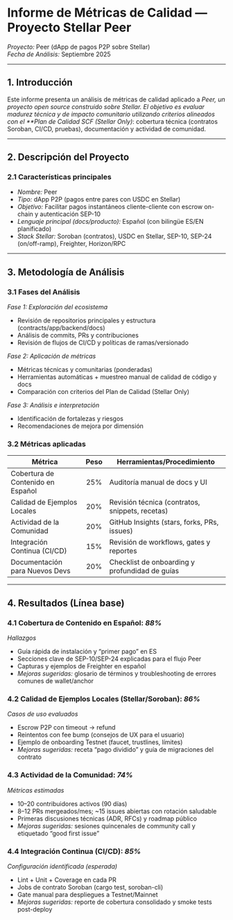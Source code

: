 # Informe de Métricas de Calidad — Proyecto Stellar Peer

*Proyecto:* Peer (dApp de pagos P2P sobre Stellar)  
*Fecha de Análisis:* Septiembre 2025

---

## 1. Introducción
Este informe presenta un análisis de métricas de calidad aplicado a *Peer, un proyecto open source construido sobre Stellar. El objetivo es evaluar madurez técnica y de impacto comunitario utilizando criterios alineados con el **Plan de Calidad SCF (Stellar Only)*: cobertura técnica (contratos Soroban, CI/CD, pruebas), documentación y actividad de comunidad.


---

## 2. Descripción del Proyecto

### 2.1 Características principales
- *Nombre:* Peer  
- *Tipo:* dApp P2P (pagos entre pares con USDC en Stellar)  
- *Objetivo:* Facilitar pagos instantáneos cliente-cliente con escrow on-chain y autenticación SEP-10  
- *Lenguaje principal (docs/producto):* Español (con bilingüe ES/EN planificado)  
- *Stack Stellar:* Soroban (contratos), USDC en Stellar, SEP-10, SEP-24 (on/off-ramp), Freighter, Horizon/RPC


---

## 3. Metodología de Análisis

### 3.1 Fases del Análisis
*Fase 1: Exploración del ecosistema*
- Revisión de repositorios principales y estructura (contracts/app/backend/docs)
- Análisis de commits, PRs y contribuciones
- Revisión de flujos de CI/CD y políticas de ramas/versionado

*Fase 2: Aplicación de métricas*
- Métricas técnicas y comunitarias (ponderadas)
- Herramientas automáticas + muestreo manual de calidad de código y docs
- Comparación con criterios del Plan de Calidad (Stellar Only)

*Fase 3: Análisis e interpretación*
- Identificación de fortalezas y riesgos
- Recomendaciones de mejora por dimensión

### 3.2 Métricas aplicadas
| Métrica                              | Peso | Herramientas/Procedimiento                       |
|-------------------------------------|:----:|---------------------------------------------------|
| Cobertura de Contenido en Español   | 25%  | Auditoría manual de docs y UI                     |
| Calidad de Ejemplos Locales         | 20%  | Revisión técnica (contratos, snippets, recetas)   |
| Actividad de la Comunidad           | 20%  | GitHub Insights (stars, forks, PRs, issues)       |
| Integración Continua (CI/CD)        | 15%  | Revisión de workflows, gates y reportes           |
| Documentación para Nuevos Devs      | 20%  | Checklist de onboarding y profundidad de guías    |


---

## 4. Resultados (Línea base)


### 4.1 Cobertura de Contenido en Español: *88%*
*Hallazgos*
- Guía rápida de instalación y “primer pago” en ES
- Secciones clave de SEP-10/SEP-24 explicadas para el flujo Peer
- Capturas y ejemplos de Freighter en español
- *Mejoras sugeridas:* glosario de términos y troubleshooting de errores comunes de wallet/anchor

### 4.2 Calidad de Ejemplos Locales (Stellar/Soroban): *86%*
*Casos de uso evaluados*
- Escrow P2P con timeout → refund  
- Reintentos con fee bump (consejos de UX para el usuario)  
- Ejemplo de onboarding Testnet (faucet, trustlines, límites)  
- *Mejoras sugeridas:* receta “pago dividido” y guía de migraciones del contrato

### 4.3 Actividad de la Comunidad: *74%*
*Métricas estimadas*
- 10–20 contribuidores activos (90 días)
- 8–12 PRs mergeados/mes; ~15 issues abiertas con rotación saludable
- Primeras discusiones técnicas (ADR, RFCs) y roadmap público
- *Mejoras sugeridas:* sesiones quincenales de community call y etiquetado “good first issue”

### 4.4 Integración Continua (CI/CD): *85%*
*Configuración identificada (esperada)*
- Lint + Unit + Coverage en cada PR  
- Jobs de contrato Soroban (cargo test, soroban-cli)  
- Gate manual para despliegues a Testnet/Mainnet  
- *Mejoras sugeridas:* reporte de cobertura consolidado y smoke tests post-deploy


